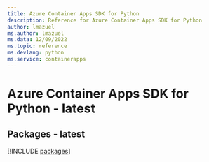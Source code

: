 ```yaml
---
title: Azure Container Apps SDK for Python
description: Reference for Azure Container Apps SDK for Python
author: lmazuel
ms.author: lmazuel
ms.data: 12/09/2022
ms.topic: reference
ms.devlang: python
ms.service: containerapps
---
```

# Azure Container Apps SDK for Python - latest
## Packages - latest
[!INCLUDE [packages](container-apps-index.md)]